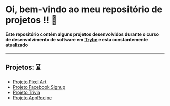 Oi, bem-vindo ao meu repositório de projetos !! :rocket:
==========================

#### Este repositório contém alguns projetos desenvolvidos durante o curso de desenvolvimento de software em [Trybe](https://www.betrybe.com/) e esta constantemente atualizado
---

## Projetos: :hourglass:
   
   * [Projeto Pixel Art](https://github.com/micaeliteixeira/Projetos/tree/master/Project%20Pixel%20Art)
   * [Projeto Facebook Signup](https://github.com/micaeliteixeira/Projetos/tree/master/Project%20Facebook%20Signup)
   * [Projeto Trivia](https://github.com/micaeliteixeira/Projetos/tree/master/Project%20Trivia)
   * [Projeto AppRecipe](https://github.com/micaeliteixeira/Projetos/tree/master/Project%20AppRecipes)
   
  

